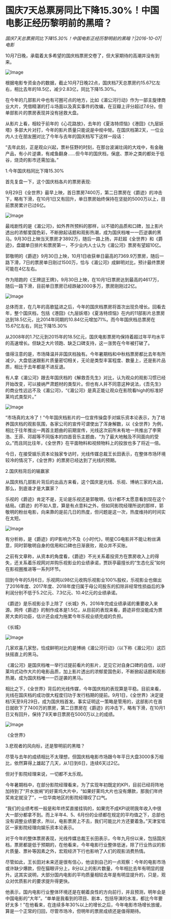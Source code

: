 # 国庆7天总票房同比下降15.30%！中国电影正经历黎明前的黑暗？

*国庆7天总票房同比下降15.30%！中国电影正经历黎明前的黑暗？|2016-10-07|电影*

10月7日晚，承载着太多希望的国庆档票房交卷了，但大家期待的高潮并没有到来。

![Image](http://p2.pstatp.com/large/31c50003d6d3f5300a43)

根据电影专资金办的数据，截止10月7日晚22点，国庆档7天总票房约15.67亿左右，相比去年的18.5亿，减少2.83亿，同比下降15.30%。

在今年的几部影片中也有可圈可点的地方，比如《湄公河行动》作为一部主旋律商业大片，凭借精湛的打斗场面以及真实事件的改编，在豆瓣上评分超过7.6分。但单部影片的票房表现并没有拯救大盘。

从影片上看，相较于前年的《心花路放》，去年的《夏洛特烦恼》《港囧》《九层妖塔》多部大片对打，今年的影片质量只能说是中规中矩。在国庆档第2天，一位业内人士在朋友圈对比了今年与去年的国庆档写下这样一段话：

“去年此刻，正是观众兴起，票补狂野的时刻，在那台波澜壮阔的大戏中，有金融产品，有小片逆袭，有咸鱼翻身……但今年的国庆档，保底、票补之类的都处于低谷，烧烫的影市还需加油。”

1.今年国庆档同比下降15.30%

首先复盘一下，这个国庆档各片的票房表现:

9月29日《全世界》最早上映，首日票房7400万，第二日票房在《爵迹》的冲击下，略有下滑，在10月1日又有回升，单日票房始终保持在坚挺的5000万以上，目前票房累计已过6亿。

![Image](http://p3.pstatp.com/large/31b90003d693f347888a)

最戏剧性的是《湄公河》，如外界所预料的那样，以不错的品质和口碑，加上影片透出的浓郁爱国色彩，不断掀起话题和观影热潮，成为国庆档唯一一匹逆袭的黑马。9月30日上映当天票房才3892万，随后一路上扬，并赶超《全世界》和《爵迹》，盘踞单日排片和票房第一，不少业内人士认为《湄公河》票房有望超10亿。

郭敬明的《爵迹》9月30日上映，10月1日收获单日最高的7369.9万票房，随后一路下滑，7日的票房单日刚过1500万，恰与《湄公河》成鲜明对比，预计最终票房可能在4亿左右。

作为陪跑的《王牌逗王牌》，9月30日上映，在10月1日票房达到最高的4617万，随后一路下滑，目前单日票房已经跌破2000多万，票房刚刚过2亿。

![Image](http://p2.pstatp.com/large/31c20003d45193448d97)

总体而言，在几年的高歌猛进之后，今年的国庆档票房将首次出现负增长。回看去年，整个国庆档，包括《港囧》《九层妖塔》《夏洛特烦恼》在内的11部影片总票房达到18.5亿元，比2014年同期的10.84亿元增加71%。而今年国庆档总票房在15.67亿左右，同比下降15.30%

从2008年的1.7亿元到2015年的18.5亿元，国庆电影票房均保持着超过年平均水平的高速增长。但缺乏大片领跑、缺乏口碑支持，这一涨势在今年被打破了。

值得注意的是，市场降温并非国庆档独有。今年暑期档和中秋档票房都比去年有所减少。大盘低迷跟影片质量密切相关，无论是类型丰富程度、数量上，还是影片品质，相比于去年都是不进反退。

有人拿《湄公河》跟去年国庆档的《解救吾先生》对比，认为观众的观影习惯已经开始改变，可以接纳严肃题材的类型片。但也有人并不同意这种说法，《吾先生》的商业性远远不及《湄公河》，“《湄公河》是真正能让观众在影院看high的标准好莱坞式类型片。”

![Image](http://p1.pstatp.com/large/2ee30004032fee8fa697)

“市场真的太冷了！”今年国庆档影片的一位宣传操盘手对娱乐资本论表示，为了培养国庆档的观影氛围，各家公司的宣传可谓使出了浑身解数，以《全世界》为例，相比于往年推出一两首主题曲的前期宣传，光线这次前所未有地一共推出了李荣浩、王菲、邓超等不同版本的四首音乐主题曲，“为了最大地触及不同面向的受众。”而且同比往年，《全世界》在平面物料和视频物料上的投放也多了将近一倍。

今日，在接受娱乐资本论独家专访时，光线传媒总裁王长田表示，在整体市场环境较冷的情况下，《全世界》的票房已经达到了光线的预期。

2.国庆档背后的输赢家

从国庆档几部影片背后的出品方来看，这个国庆是光线、乐视、博纳三家的大战，那么，到底谁才是大赢家？

乐视的《爵迹》肯定不是，无论是乐视还是郭敬明，估计都不太愿意看到现在这个结局。《爵迹》的不如人意，算是有点意料之外，但如同影院经理所说的那样，郭敬明的粉丝电影，向来靠的是前几日的热度，但问题是这一次，热度维持的时间实在太短。

![Image](http://p3.pstatp.com/large/31b90003d695c9e86231)

有分析称，是《爵迹》的IP影响力不及《小时代》，明星CG电影并不能让粉丝满意，同时郭敬明自身的信用和口碑也日渐衰败，观众并不买账。

之前有文章称，从资本的角度看，《爵迹》不光关系着投资方在票房收入上的得失，还关系着乐视网对并购乐视影业的业绩承诺，贾跃亭最擅长的“生态化反”如何在影视圈推进等一系列环节。

回到今年的5月6日，乐视网以98亿元收购乐视影业100%股权，乐视影业也做出了2016年度、2017年度、2018年度归属于母公司股东的扣除非经常性损益后的净利润分别不低于5.2亿元、7.3亿元、10.4亿元的业绩承诺。

《爵迹》是乐视影业手上除了《长城》外，2016年完成业绩承诺的重要收入来源。网传《爵迹》的制作成本是1.5亿，从目前的表现来看，爵迹非但没能成为票房大卖的功臣，估计还会成为拖累今年乐视业绩完成的负担。

《长城》

![Image](http://p2.pstatp.com/large/31b90003d694e53afae9)

几家欢喜几家愁，恰成鲜明对比的是博纳《湄公河行动》（以下称《湄公河》）这匹扶摇直上的黑马。

《湄公河》是国庆档唯一举行过提前看片的影片，足见它对自身口碑的自信，以好莱坞式动作大片的电影品质，加上影片透出的浓郁爱国色彩，不断掀起话题和观影热潮，成为国庆档唯一一匹逆袭的黑马。

相比之下，《全世界》背后的光线传媒，今年国庆档的表现算是平稳。目前来看，光线在国庆档的成功很大程度归功于发行档期的提前。9月1日，《全世界》决定提档1天至9月29日，成为国庆档首发。事实证明这一策略是管用的，这部影片在首日就砍下了7400万的票房，第二日票房在《爵迹》的冲击下，略有下滑，在10月1日又有回升，保持了8天单日票房在5000万以上的成绩。

![Image](http://p2.pstatp.com/large/31b90003d696e1455e4b)

《全世界》

3.悲观者的风向标，还是黎明前的黑暗？

尽管与去年的成绩相比不太理想，但国庆档电影市场跟今年平日大盘3000多万相比，依然算得上雄起了几天，从1日到6日，连续6天过2亿。

但对于影院经理来说，一切都不太乐观。

今年暑期档中，在部分影院经理看来，为了实现年初既定的KPI，目前已经将阵地加持到了“开水放闸”的好莱坞大片中，“如果好莱坞大片也没有爆款，那我们年终奖肯定就没了”，一位华南地区的影院经理叹了口气。

“我们的业绩考核一般是和年终奖直接挂钩的，如果完不成KPI说明我年收入中很大一部分都拿不到。而上半年4、5、6月份的业绩都在规定的平均值之下，总部也没有调整业绩要求，所以，电影票房上不去，我们可能比片方还要着急。”天津宝坻区一家影院经理向娱乐资本论表示。

对于今年的整体票房表现，光线传媒总裁王长田表示，今年九月份以来，包括国庆档，票房都是低于预期的，在他看来，今年电影行业整体低迷，除了行业热议的影片质量、票补等因素之外，宏观经济下行也影响了人们的观影消费热情。

尽管如此，王长田对未来还是很有信心，他谈到自己的一点观察：今年的电影市场或许缺少爆款，但在猫眼评分上，8分以上的影片数量，今年相比去年有明显的提升。这其实说明，大部分国内电影的平均质量相较去年是有明显提升的，只是，观众对优质影片的要求提升得更快。

他表示，国内电影行业整体环境还是在朝着良性的方向前行，并且预测，明年会是中国电影的“大年”。“单单是我看到的项目、剧本，包括导演的水准，都比今年要好太多！”在他看来，在连续多年30%以上的增长之后，今年电影市场增长放缓，算是一个正常的归回，尽管市场冷，但明年的票房成绩还是值得期待。

